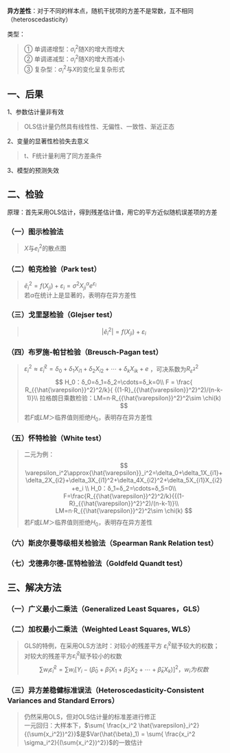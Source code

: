 



**异方差性**：对于不同的样本点，随机干扰项的方差不是常数，互不相同（heteroscedasticity）

类型：
> ① 单调递增型：$\sigma_i^2$随X的增大而增大  
> ② 单调递减型：$\sigma_i^2$随X的增大而减小  
> ③ 复杂型：$\sigma_i^2$与$X$的变化呈复杂形式

## 一、后果
1、参数估计量非有效
> OLS估计量仍然具有线性性、无偏性、一致性、渐近正态

2、变量的显著性检验失去意义
> t、F统计量利用了同方差条件


3、模型的预测失效

## 二、检验
原理：首先采用OLS估计，得到残差估计值，用它的平方近似随机误差项的方差

### （一）图示检验法

> $X$与$e_i^2$的散点图

### （二）帕克检验（Park test）

> $\tilde{e} _i^2 =f(X_{ji})+\varepsilon_{i} =\sigma^2X_{ji}^\alpha e^{\varepsilon_i}$  
> 若$\alpha$在统计上是显著的，表明存在异方差性

### （三）戈里瑟检验（Glejser test）

> $$
> \left|{\widetilde{e}}_i^2\right| =f\left(X_{ji}\right)+\varepsilon_i
> $$

### （四）布罗施-帕甘检验（Breusch-Pagan test）

> $\varepsilon_i^2\approx{\hat{\varepsilon}}_i^2=\delta_0+\delta_1X_{i1}+\delta_2X_{i2}+\cdots+\delta_kX_{ik}+e$ ，可决系数为$R_{{\hat{\varepsilon}}^2}^2$  
> $$
> H_0：δ_0=δ_1=δ_2=\cdots=δ_k=0\\ F =  \frac{ R_{{\hat{\varepsilon}}^2}^2/k}{    {(1-R}_{{\hat{\varepsilon}}^2}^2)/(n-k-1)}\\ 拉格朗日乘数检验：LM=n⋅R_{{\hat{\varepsilon}}^2}^2\sim \chi(k) 
> $$
> 若$F$或$LM$＞临界值则拒绝$H_0$，表明存在异方差性

### （五）怀特检验（White test）

> 二元为例：
> $$
> \varepsilon_i^2\approx{\hat{\varepsilon}}_i^2=\delta_0+\delta_1X_{i1}+\delta_2X_{i2}+\delta_3X_{i1}^2+\delta_4X_{i2}^2+\delta_5X_{i1}X_{i2}+e_i \\ H_0：δ_1=δ_2=\cdots=δ_5=0\\ F=\frac{R_{{\hat{\varepsilon}}^2}^2/k}{{(1-R}_{{\hat{\varepsilon}}^2}^2)/(n-k-1)}\\ LM=n⋅R_{{\hat{\varepsilon}}^2}^2\sim \chi(k)
> $$
> 若$F$或$LM$＞临界值则拒绝$H_0$，表明存在异方差性

### （六）斯皮尔曼等级相关检验法（Spearman Rank Relation test）

### （七）戈德弗尔德-匡特检验法（Goldfeld Quandt test）

## 三、解决方法

### （一）广义最小二乘法（Generalized Least Squares，GLS）

### （二）加权最小二乘法（Weighted Least Squares, WLS）

> GLS的特例，在采用OLS方法时：对较小的残差平方 $\hat{\varepsilon}_i^2$赋予较大的权数；对较大的残差平方$\hat{\varepsilon}_i^2$赋予较小的权数
> $$
> \sum{w_i \hat{\varepsilon}_i^2}=\sum{w_i\left[Y_i-(\hat{\beta}_0+\hat{\beta}_1 X_1 + \hat{\beta}_2 X_2 +\cdots+\hat{\beta}_k X_k)\right]^2}，w_i为权数
> $$

### （三）异方差稳健标准误法（Heteroscedasticity-Consistent Variances and Standard Errors）

> 仍然采用OLS，但对OLS估计量的标准差进行修正  
> 一元回归：大样本下，$\sum{ \frac{x_i^2 \hat{\varepsilon}_i^2}{(\sum{x_i^2})^2}}$是$Var(\hat{\beta}_1) = \sum{ \frac{x_i^2 \sigma_i^2}{(\sum{x_i^2})^2}}$的一致估计


